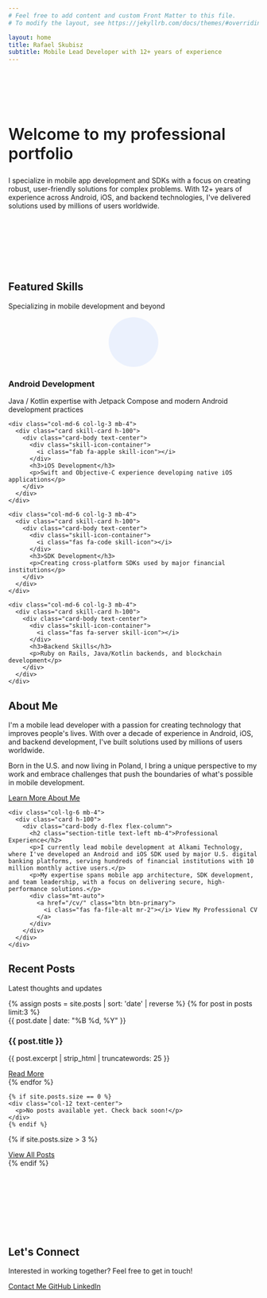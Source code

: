 ```yaml
---
# Feel free to add content and custom Front Matter to this file.
# To modify the layout, see https://jekyllrb.com/docs/themes/#overriding-theme-defaults

layout: home
title: Rafael Skubisz
subtitle: Mobile Lead Developer with 12+ years of experience
---
```


<div class="container-fluid py-5 hero-section">
  <div class="row">
    <div class="col-lg-10 col-md-11 mx-auto text-center">
      <h2 class="welcome-message mb-4">Welcome to my professional portfolio</h2>
      <p class="lead mb-0">I specialize in mobile app development and SDKs with a focus on creating robust, 
      user-friendly solutions for complex problems. With 12+ years of experience across Android, iOS, 
      and backend technologies, I've delivered solutions used by millions of users worldwide.</p>
    </div>
  </div>
</div>

<div class="container my-5 pt-3">
  <div class="row">
    <div class="col-12 text-center mb-5">
      <h2 class="section-title">Featured Skills</h2>
      <p class="section-subtitle">Specializing in mobile development and beyond</p>
    </div>
  </div>
  
  <div class="row justify-content-center">
    <div class="col-md-6 col-lg-3 mb-4">
      <div class="card skill-card h-100">
        <div class="card-body text-center">
          <div class="skill-icon-container">
            <i class="fas fa-mobile-alt skill-icon"></i>
          </div>
          <h3>Android Development</h3>
          <p>Java / Kotlin expertise with Jetpack Compose and modern Android development practices</p>
        </div>
      </div>
    </div>
    
    <div class="col-md-6 col-lg-3 mb-4">
      <div class="card skill-card h-100">
        <div class="card-body text-center">
          <div class="skill-icon-container">
            <i class="fab fa-apple skill-icon"></i>
          </div>
          <h3>iOS Development</h3>
          <p>Swift and Objective-C experience developing native iOS applications</p>
        </div>
      </div>
    </div>
    
    <div class="col-md-6 col-lg-3 mb-4">
      <div class="card skill-card h-100">
        <div class="card-body text-center">
          <div class="skill-icon-container">
            <i class="fas fa-code skill-icon"></i>
          </div>
          <h3>SDK Development</h3>
          <p>Creating cross-platform SDKs used by major financial institutions</p>
        </div>
      </div>
    </div>
    
    <div class="col-md-6 col-lg-3 mb-4">
      <div class="card skill-card h-100">
        <div class="card-body text-center">
          <div class="skill-icon-container">
            <i class="fas fa-server skill-icon"></i>
          </div>
          <h3>Backend Skills</h3>
          <p>Ruby on Rails, Java/Kotlin backends, and blockchain development</p>
        </div>
      </div>
    </div>
  </div>
</div>

<div class="container my-5 py-3">
  <div class="row">
    <div class="col-lg-6 mb-4">
      <div class="card h-100">
        <div class="card-body d-flex flex-column">
          <h2 class="section-title text-left mb-4">About Me</h2>
          <p>I'm a mobile lead developer with a passion for creating technology that improves people's lives. With over a decade of experience in Android, iOS, and backend development, I've built solutions used by millions of users worldwide.</p>
          <p>Born in the U.S. and now living in Poland, I bring a unique perspective to my work and embrace challenges that push the boundaries of what's possible in mobile development.</p>
          <div class="mt-auto">
            <a href="/about/" class="btn btn-primary">
              <i class="fas fa-user mr-2"></i> Learn More About Me
            </a>
          </div>
        </div>
      </div>
    </div>
    
    <div class="col-lg-6 mb-4">
      <div class="card h-100">
        <div class="card-body d-flex flex-column">
          <h2 class="section-title text-left mb-4">Professional Experience</h2>
          <p>I currently lead mobile development at Alkami Technology, where I've developed an Android and iOS SDK used by major U.S. digital banking platforms, serving hundreds of financial institutions with 10 million monthly active users.</p>
          <p>My expertise spans mobile app architecture, SDK development, and team leadership, with a focus on delivering secure, high-performance solutions.</p>
          <div class="mt-auto">
            <a href="/cv/" class="btn btn-primary">
              <i class="fas fa-file-alt mr-2"></i> View My Professional CV
            </a>
          </div>
        </div>
      </div>
    </div>
  </div>
</div>

<div id="blog-section" class="container my-5 py-3">
  <h2 class="section-title">Recent Posts</h2>
  <p class="section-subtitle">Latest thoughts and updates</p>

  <div class="row">
    {% assign posts = site.posts | sort: 'date' | reverse %}
    {% for post in posts limit:3 %}
    <div class="col-lg-4 mb-4">
      <div class="card h-100">
        <div class="card-body">
          <span class="tag">{{ post.date | date: "%B %d, %Y" }}</span>
          <h3 class="card-title">{{ post.title }}</h3>
          <p class="card-text">{{ post.excerpt | strip_html | truncatewords: 25 }}</p>
          <a href="{{ post.url | relative_url }}" class="btn btn-outline-primary btn-sm mt-auto">Read More</a>
        </div>
      </div>
    </div>
    {% endfor %}
    
    {% if site.posts.size == 0 %}
    <div class="col-12 text-center">
      <p>No posts available yet. Check back soon!</p>
    </div>
    {% endif %}
  </div>
  
  {% if site.posts.size > 3 %}
  <div class="text-center mt-4">
    <a href="/blog/" class="btn btn-primary">
      <i class="fas fa-pen-fancy mr-2"></i> View All Posts
    </a>
  </div>
  {% endif %}
</div>

<div class="container-fluid py-5 cta-section">
  <div class="row">
    <div class="col-lg-8 mx-auto text-center">
      <h2 class="mb-4">Let's Connect</h2>
      <p class="lead mb-4">Interested in working together? Feel free to get in touch!</p>
      <div class="d-flex justify-content-center flex-wrap">
        <a href="mailto:skubisz.rafael@gmail.com" class="btn btn-primary m-2 px-4">
          <i class="fas fa-envelope mr-2"></i> Contact Me
        </a>
        <a href="https://github.com/Jenovas" target="_blank" class="btn btn-outline-primary m-2 px-4">
          <i class="fab fa-github mr-2"></i> GitHub
        </a>
        <a href="https://www.linkedin.com/in/rafael-skubisz-210993b0/" target="_blank" class="btn btn-outline-primary m-2 px-4">
          <i class="fab fa-linkedin mr-2"></i> LinkedIn
        </a>
      </div>
    </div>
  </div>
</div>

<style>
  .hero-section {
    background-color: var(--dark-surface);
    border-radius: 8px;
    margin-bottom: 4rem;
    padding: 4rem 0;
  }
  
  .cta-section {
    background-color: var(--dark-surface);
    border-radius: 8px;
    margin-top: 4rem;
    padding: 4rem 0;
  }
  
  .welcome-message {
    color: var(--primary-color);
    font-weight: 600;
    font-size: 2rem;
  }
  
  .skill-card {
    transition: transform 0.3s ease, box-shadow 0.3s ease;
    border: 1px solid var(--dark-border);
  }
  
  .skill-card:hover {
    transform: translateY(-10px);
    box-shadow: 0 10px 20px rgba(0, 0, 0, 0.2);
    border-color: var(--primary-color);
  }
  
  .skill-icon-container {
    background-color: rgba(79, 140, 255, 0.1);
    width: 100px;
    height: 100px;
    border-radius: 50%;
    display: flex;
    align-items: center;
    justify-content: center;
    margin: 0 auto 1.5rem;
    border: 2px solid var(--primary-color);
  }
  
  .skill-icon {
    font-size: 3rem;
    color: var(--primary-color);
  }
  
  .section-title.text-left {
    text-align: left;
  }
  
  @media (max-width: 767px) {
    .hero-section, .cta-section {
      padding: 3rem 0;
    }
    
    .skill-icon-container {
      width: 80px;
      height: 80px;
    }
    
    .skill-icon {
      font-size: 2.5rem;
    }
    
    .welcome-message {
      font-size: 1.75rem;
    }
  }
</style>

